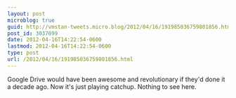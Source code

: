 ```yaml
---
layout: post
microblog: true
guid: http://vmstan-tweets.micro.blog/2012/04/16/191985036759801856.html
post_id: 3037099
date: 2012-04-16T14:22:54-0600
lastmod: 2012-04-16T14:22:54-0600
type: post
url: /2012/04/16/191985036759801856.html
---
```

Google Drive would have been awesome and revolutionary if they'd done it a decade ago. Now it's just playing catchup. Nothing to see here.
